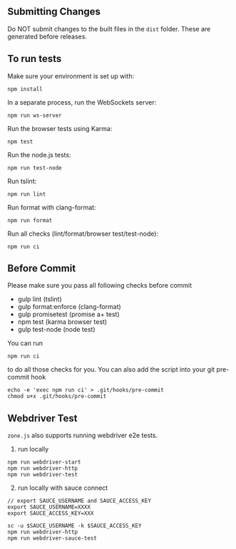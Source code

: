 Submitting Changes
------------------

Do NOT submit changes to the built files in the `dist` folder. These are generated before
releases.


To run tests
------------

Make sure your environment is set up with:

`npm install`

In a separate process, run the WebSockets server:

`npm run ws-server`

Run the browser tests using Karma:

`npm test`

Run the node.js tests:

`npm run test-node`

Run tslint:

`npm run lint`

Run format with clang-format:

`npm run format`

Run all checks (lint/format/browser test/test-node):

`npm run ci`

Before Commit
------------

Please make sure you pass all following checks before commit 

- gulp lint (tslint) 
- gulp format:enforce (clang-format)
- gulp promisetest (promise a+ test)
- npm test (karma browser test)
- gulp test-node (node test)

You can run 

`npm run ci`

to do all those checks for you.
You can also add the script into your git pre-commit hook

```
echo -e 'exec npm run ci' > .git/hooks/pre-commit
chmod u+x .git/hooks/pre-commit 
```

Webdriver Test
--------------

`zone.js` also supports running webdriver e2e tests.

1. run locally

```
npm run webdriver-start
npm run webdriver-http
npm run webdriver-test
```

2. run locally with sauce connect

```
// export SAUCE_USERNAME and SAUCE_ACCESS_KEY
export SAUCE_USERNAME=XXXX
export SAUCE_ACCESS_KEY=XXX

sc -u $SAUCE_USERNAME -k $SAUCE_ACCESS_KEY
npm run webdriver-http
npm run webdriver-sauce-test
```